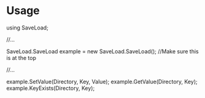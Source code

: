 # Usage
using SaveLoad;

//...

SaveLoad.SaveLoad example = new SaveLoad.SaveLoad(); //Make sure this is at the top

//...

example.SetValue(Directory, Key, Value);
example.GetValue(Directory, Key);
example.KeyExists(Directory, Key);
